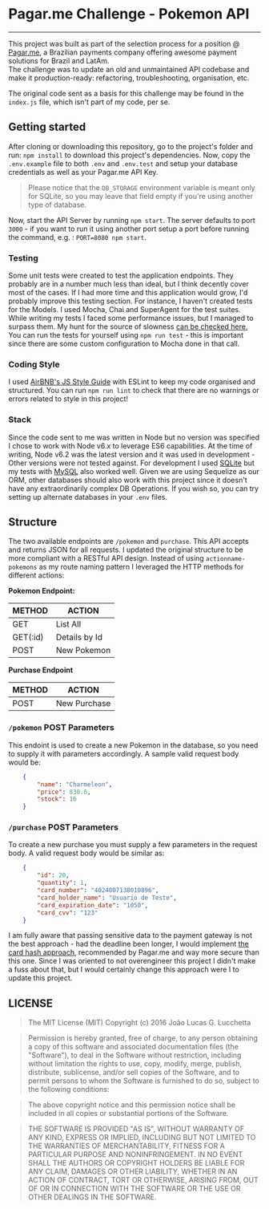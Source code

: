 # Pagar.me Challenge - Pokemon API
___

This project was built as part of the selection process for a position @ [Pagar.me](pagar.me), a Brazilian payments company offering awesome payment solutions for Brazil and LatAm.   
The challenge was to update an old and unmaintained API codebase and make it production-ready: refactoring, troubleshooting, organisation, etc. 

The original code sent as a basis for this challenge may be found in the `index.js` file, which isn't part of my code, per se.

## Getting started

After cloning or downloading this repository, go to the project's folder and run: ` npm install ` to download this project's dependencies. 
Now, copy the `.env.example` file to both `.env` and `.env.test` and setup your database credentials as well as your Pagar.me API Key. 

> Please notice that the `DB_STORAGE` environment variable is meant only for SQLite, so you may leave that field empty if you're using another type of database.

Now, start the API Server by running `npm start`. The server defaults to port `3000` - if you want to run it using another port setup a port before running the command, e.g. : `PORT=8080 npm start`.

### Testing
Some unit tests  were created to test the application endpoints. They probably are in a number much less than ideal, but I think decently cover most of the cases. If I had more time and this application would grow, I'd probably improve this testing section. For instance, I haven't created tests for the Models.
I used Mocha, Chai and SuperAgent for the test suites. While writing my tests I faced some performance issues, but I managed to surpass them. My hunt for the source of slowness [can be checked here.](https://twitter.com/joaolucasluc/status/755564106644594689)
You can run the tests for yourself using `npm run test` - this is important since there are some custom configuration to Mocha done in that call.

### Coding Style
I used [AirBNB's JS Style Guide](https://github.com/airbnb/javascript) with ESLint to keep my code organised and structured. You can run `npm run lint` to check that there are no warnings or errors related to style in this project!

### Stack
Since the code sent to me was written in Node but no version was specified I chose to work with Node v6.x to leverage ES6 capabilities. At the time of writing, Node v6.2 was the latest version and it was used in development - Other versions were not tested against. 
For development I used [SQLite](https://www.sqlite.org) but my tests with [MySQL](http://mysql.org) also worked well. Given we are using Sequelize as our ORM, other databases should also work with this project since it doesn't have any extraordinarily complex DB Operations. If you wish so, you can try setting up alternate databases in your `.env` files.

## Structure
The two available endpoints are `/pokemon` and `purchase`. This API accepts and returns JSON for all requests. 
I updated the original structure to be more compliant with a RESTful API design. Instead of using `actionname-pokemons` as my route naming pattern I leveraged the HTTP methods for different actions:

**Pokemon Endpoint:**

|	METHOD	 |	ACTION  |
|------------|----------|
|	GET		|	List All |
|	GET(:id)|	Details by Id|
|	POST	|	New Pokemon |

**Purchase Endpoint**

|	METHOD	 |	ACTION  |
|------------|----------|
|	POST	|	New Purchase |

###	`/pokemon` POST Parameters
This endoint is used to create a new Pokemon in the database, so you need to supply it with parameters accordingly. A sample valid request body would be:
```json
    {
        "name": "Charmeleon",
        "price": 830.6,
        "stock": 16
    }
```
### `/purchase` POST Parameters
To create a new purchase you must supply a few parameters in the request body. A valid request body would be similar as:
```json
    {
        "id": 20,
        "quantity": 1,
        "card_number": "4024007138010896",
        "card_holder_name": "Usuario de Teste",
        "card_expiration_date": "1050",
        "card_cvv": "123"
    }
```
I am fully aware that passing sensitive data to the payment gateway is not the best approach - had the deadline been longer, I would implement [the card hash approach](https://docs.pagar.me/api/#gerando-card_hash-manualmente), recommended by Pagar.me and way more secure than this one. Since I was oriented to not overengineer this project I didn't make a fuss about that, but I would certainly change this approach were I to update this project.

##	LICENSE

> The MIT License (MIT)
Copyright (c) 2016 João Lucas G. Lucchetta

> Permission is hereby granted, free of charge, to any person obtaining a copy of this software and associated documentation files (the "Software"), to deal in the Software without restriction, including without limitation the rights to use, copy, modify, merge, publish, distribute, sublicense, and/or sell copies of the Software, and to permit persons to whom the Software is furnished to do so, subject to the following conditions:

>The above copyright notice and this permission notice shall be included in all copies or substantial portions of the Software.

>THE SOFTWARE IS PROVIDED "AS IS", WITHOUT WARRANTY OF ANY KIND, EXPRESS OR IMPLIED, INCLUDING BUT NOT LIMITED TO THE WARRANTIES OF MERCHANTABILITY, FITNESS FOR A PARTICULAR PURPOSE AND NONINFRINGEMENT. IN NO EVENT SHALL THE AUTHORS OR COPYRIGHT HOLDERS BE LIABLE FOR ANY CLAIM, DAMAGES OR OTHER LIABILITY, WHETHER IN AN ACTION OF CONTRACT, TORT OR OTHERWISE, ARISING FROM, OUT OF OR IN CONNECTION WITH THE SOFTWARE OR THE USE OR OTHER DEALINGS IN THE SOFTWARE.

